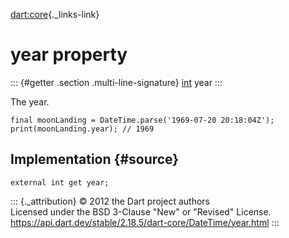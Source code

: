 [dart:core](../../dart-core/dart-core-library){._links-link}

year property
=============

::: {#getter .section .multi-line-signature}
[int](../int-class) year
:::

The year.

``` {.language-dart data-language="dart"}
final moonLanding = DateTime.parse('1969-07-20 20:18:04Z');
print(moonLanding.year); // 1969
```

Implementation {#source}
--------------

``` {.language-dart data-language="dart"}
external int get year;
```

::: {._attribution}
© 2012 the Dart project authors\
Licensed under the BSD 3-Clause \"New\" or \"Revised\" License.\
<https://api.dart.dev/stable/2.18.5/dart-core/DateTime/year.html>
:::
